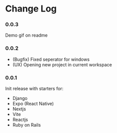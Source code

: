 # Change Log

### 0.0.3
Demo gif on readme

### 0.0.2
- (Bugfix) Fixed seperator for windows
- (UX) Opening new project in current workspace

### 0.0.1

Init release with starters for:
- Django
- Expo (React Native)
- Nextjs
- Vite
- Reactjs
- Ruby on Rails
